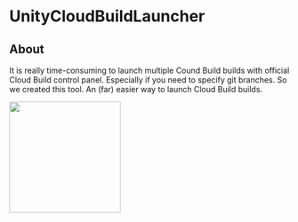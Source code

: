 # UnityCloudBuildLauncher

## About

It is really time-consuming to launch multiple Cound Build builds with official Cloud Build control panel. Especially if you need to specify git branches.
So we created this tool. An (far) easier way to launch Cloud Build builds. 

<img src="https://user-images.githubusercontent.com/618417/74622956-12236b00-5186-11ea-9f65-cd44054204b3.png" width=200>
